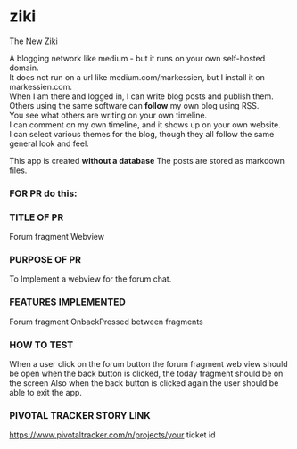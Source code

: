 # ziki
The New Ziki

<p>A blogging network like medium - but it runs on your own self-hosted domain. </br>
It does not run on a url like medium.com/markessien, but I install it on markessien.com. </br>
When I am there and logged in, I can write blog posts and publish them. </br>
Others using the same software can <b>follow</b> my own blog using RSS. </br>
You see what others are writing on your own timeline. </br>
I can comment on my own timeline, and it shows up on your own website. </br>
I can select various themes for the blog, though they all follow the same general look and feel.</p>


This app is created <b>without a database</b>
The posts are stored as markdown files.




### FOR PR do this: 

### TITLE OF PR

Forum fragment Webview
### PURPOSE OF PR

To Implement a webview for the forum chat.
### FEATURES IMPLEMENTED

Forum fragment
OnbackPressed between fragments

### HOW TO TEST

When a user click on the forum button the forum fragment web view should be open
when the back button is clicked, the today fragment should be on the screen
Also when the back button is clicked again the user should be able to exit the app.

### PIVOTAL TRACKER STORY LINK
https://www.pivotaltracker.com/n/projects/your ticket id

